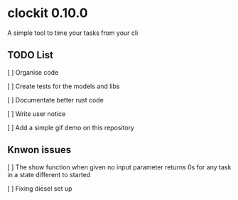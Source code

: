 # clockit 0.10.0

A simple tool to time your tasks from your cli

## TODO List

[ ] Organise code

[ ] Create tests for the models and libs

[ ] Documentate better rust code

[ ] Write user notice

[ ] Add a simple gif demo on this repository

## Knwon issues

[ ] The show function when given no input parameter returns 0s for any task in a state different to started

[ ] Fixing diesel set up
